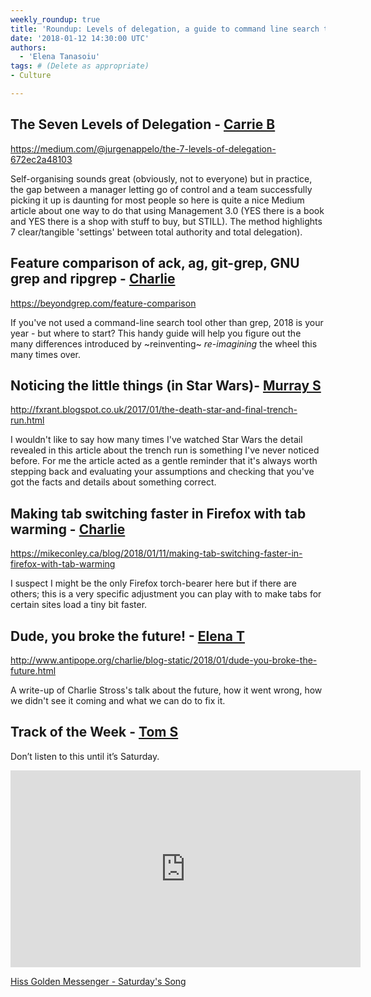 ```yaml
---
weekly_roundup: true
title: 'Roundup: Levels of delegation, a guide to command line search tools, Star Wars, Firefox, and the broken future'
date: '2018-01-12 14:30:00 UTC'
authors:
  - 'Elena Tanasoiu'
tags: # (Delete as appropriate)
- Culture

---
```


## The Seven Levels of Delegation - [Carrie B](/people#carrie-bedingfield)

https://medium.com/@jurgenappelo/the-7-levels-of-delegation-672ec2a48103

Self-organising sounds great (obviously, not to everyone) but in practice, the gap between a manager letting go of control and a team successfully picking it up is daunting for most people so here is quite a nice Medium article about one way to do that using Management 3.0 (YES there is a book and YES there is a shop with stuff to buy, but STILL). The method highlights 7 clear/tangible 'settings' between total authority and total delegation).

## Feature comparison of ack, ag, git-grep, GNU grep and ripgrep - [Charlie](/people#charlie-egan)

https://beyondgrep.com/feature-comparison

If you've not used a command-line search tool other than grep, 2018 is your year - but where to start? This handy guide will help you figure out the many differences introduced by ~reinventing~ _re-imagining_ the wheel this many times over.

## Noticing the little things (in Star Wars)- [Murray S](/people#murray-steele)

http://fxrant.blogspot.co.uk/2017/01/the-death-star-and-final-trench-run.html

I wouldn't like to say how many times I've watched Star Wars the detail revealed in this article about the trench run is something I've never noticed before.  For me the article acted as a gentle reminder that it's always worth stepping back and evaluating your assumptions and checking that you've got the facts and details about something correct.

## Making tab switching faster in Firefox with tab warming - [Charlie](/people#charlie-egan)

https://mikeconley.ca/blog/2018/01/11/making-tab-switching-faster-in-firefox-with-tab-warming

I suspect I might be the only Firefox torch-bearer here but if there are others; this is a very specific adjustment you can play with to make tabs for certain sites load a tiny bit faster.

## Dude, you broke the future! - [Elena T](/people#elena-tanasoiu)

http://www.antipope.org/charlie/blog-static/2018/01/dude-you-broke-the-future.html

A write-up of Charlie Stross's talk about the future, how it went wrong, how we didn't see it coming and what we can do to fix it. 

## Track of the Week - [Tom S](/people#tom-sabin)

Don’t listen to this until it’s Saturday.

<iframe width="560" height="315" src="https://www.youtube.com/embed/WqPC9M8q3Es" frameborder="0" allowfullscreen></iframe>

[Hiss Golden Messenger - Saturday's Song](https://www.youtube.com/watch?v=WqPC9M8q3Es)

